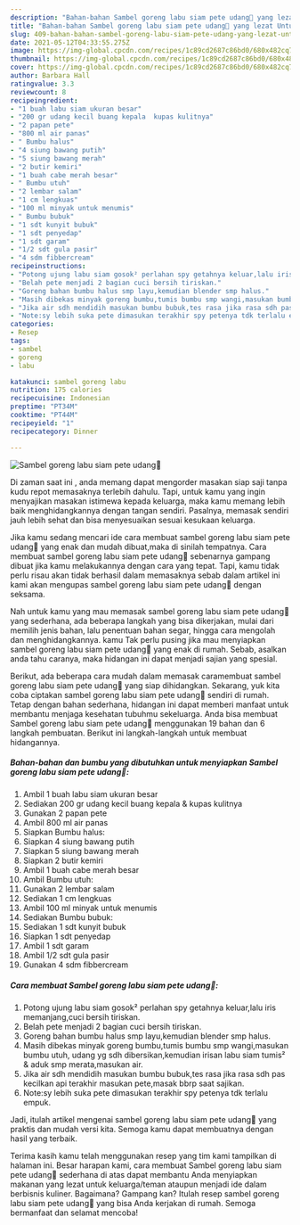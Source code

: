 ```yaml
---
description: "Bahan-bahan Sambel goreng labu siam pete udang🍲 yang lezat Untuk Jualan"
title: "Bahan-bahan Sambel goreng labu siam pete udang🍲 yang lezat Untuk Jualan"
slug: 409-bahan-bahan-sambel-goreng-labu-siam-pete-udang-yang-lezat-untuk-jualan
date: 2021-05-12T04:33:55.275Z
image: https://img-global.cpcdn.com/recipes/1c89cd2687c86bd0/680x482cq70/sambel-goreng-labu-siam-pete-udang🍲-foto-resep-utama.jpg
thumbnail: https://img-global.cpcdn.com/recipes/1c89cd2687c86bd0/680x482cq70/sambel-goreng-labu-siam-pete-udang🍲-foto-resep-utama.jpg
cover: https://img-global.cpcdn.com/recipes/1c89cd2687c86bd0/680x482cq70/sambel-goreng-labu-siam-pete-udang🍲-foto-resep-utama.jpg
author: Barbara Hall
ratingvalue: 3.3
reviewcount: 8
recipeingredient:
- "1 buah labu siam ukuran besar"
- "200 gr udang kecil buang kepala  kupas kulitnya"
- "2 papan pete"
- "800 ml air panas"
- " Bumbu halus"
- "4 siung bawang putih"
- "5 siung bawang merah"
- "2 butir kemiri"
- "1 buah cabe merah besar"
- " Bumbu utuh"
- "2 lembar salam"
- "1 cm lengkuas"
- "100 ml minyak untuk menumis"
- " Bumbu bubuk"
- "1 sdt kunyit bubuk"
- "1 sdt penyedap"
- "1 sdt garam"
- "1/2 sdt gula pasir"
- "4 sdm fibbercream"
recipeinstructions:
- "Potong ujung labu siam gosok² perlahan spy getahnya keluar,lalu iris memanjang,cuci bersih tiriskan."
- "Belah pete menjadi 2 bagian cuci bersih tiriskan."
- "Goreng bahan bumbu halus smp layu,kemudian blender smp halus."
- "Masih dibekas minyak goreng bumbu,tumis bumbu smp wangi,masukan bumbu utuh, udang yg sdh dibersikan,kemudian irisan labu siam tumis² &amp; aduk smp merata,masukan air."
- "Jika air sdh mendidih masukan bumbu bubuk,tes rasa jika rasa sdh pas kecilkan api terakhir masukan pete,masak bbrp saat sajikan."
- "Note:sy lebih suka pete dimasukan terakhir spy petenya tdk terlalu empuk."
categories:
- Resep
tags:
- sambel
- goreng
- labu

katakunci: sambel goreng labu 
nutrition: 175 calories
recipecuisine: Indonesian
preptime: "PT34M"
cooktime: "PT44M"
recipeyield: "1"
recipecategory: Dinner

---
```



![Sambel goreng labu siam pete udang🍲](https://img-global.cpcdn.com/recipes/1c89cd2687c86bd0/680x482cq70/sambel-goreng-labu-siam-pete-udang🍲-foto-resep-utama.jpg)

Di zaman  saat ini , anda memang dapat mengorder masakan siap saji tanpa kudu repot memasaknya terlebih dahulu. Tapi, untuk kamu yang ingin menyajikan masakan istimewa kepada keluarga, maka kamu memang lebih baik menghidangkannya dengan tangan sendiri. Pasalnya, memasak sendiri jauh lebih sehat dan bisa menyesuaikan sesuai kesukaan keluarga.

Jika kamu sedang mencari ide cara membuat sambel goreng labu siam pete udang🍲 yang enak dan mudah dibuat,maka di sinilah tempatnya. Cara membuat sambel goreng labu siam pete udang🍲  sebenarnya gampang dibuat jika kamu melakukannya dengan cara yang tepat. Tapi, kamu tidak perlu risau akan tidak berhasil dalam memasaknya 
sebab dalam artikel ini kami akan mengupas sambel goreng labu siam pete udang🍲 dengan seksama.  



Nah untuk kamu yang mau memasak sambel goreng labu siam pete udang🍲 yang sederhana, ada beberapa langkah yang bisa dikerjakan, mulai dari memilih jenis bahan, lalu penentuan bahan segar, hingga cara mengolah dan menghidangkannya. kamu Tak perlu pusing jika mau menyiapkan sambel goreng labu siam pete udang🍲 yang enak di rumah. Sebab, asalkan anda  tahu caranya, maka hidangan ini dapat menjadi sajian yang spesial.

Berikut, ada beberapa cara mudah dalam memasak caramembuat sambel goreng labu siam pete udang🍲 yang siap dihidangkan. Sekarang, yuk kita coba ciptakan sambel goreng labu siam pete udang🍲 sendiri di rumah. Tetap dengan bahan sederhana, hidangan ini dapat memberi manfaat untuk membantu menjaga kesehatan tubuhmu sekeluarga. Anda bisa membuat Sambel goreng labu siam pete udang🍲 menggunakan 19 bahan dan 6 langkah pembuatan. Berikut ini langkah-langkah untuk membuat hidangannya.

<!--inarticleads1-->

##### Bahan-bahan dan bumbu yang dibutuhkan untuk menyiapkan Sambel goreng labu siam pete udang🍲:

1. Ambil 1 buah labu siam ukuran besar
1. Sediakan 200 gr udang kecil buang kepala &amp; kupas kulitnya
1. Gunakan 2 papan pete
1. Ambil 800 ml air panas
1. Siapkan  Bumbu halus:
1. Siapkan 4 siung bawang putih
1. Siapkan 5 siung bawang merah
1. Siapkan 2 butir kemiri
1. Ambil 1 buah cabe merah besar
1. Ambil  Bumbu utuh:
1. Gunakan 2 lembar salam
1. Sediakan 1 cm lengkuas
1. Ambil 100 ml minyak untuk menumis
1. Sediakan  Bumbu bubuk:
1. Sediakan 1 sdt kunyit bubuk
1. Siapkan 1 sdt penyedap
1. Ambil 1 sdt garam
1. Ambil 1/2 sdt gula pasir
1. Gunakan 4 sdm fibbercream




<!--inarticleads2-->

##### Cara membuat Sambel goreng labu siam pete udang🍲:

1. Potong ujung labu siam gosok² perlahan spy getahnya keluar,lalu iris memanjang,cuci bersih tiriskan.
1. Belah pete menjadi 2 bagian cuci bersih tiriskan.
1. Goreng bahan bumbu halus smp layu,kemudian blender smp halus.
1. Masih dibekas minyak goreng bumbu,tumis bumbu smp wangi,masukan bumbu utuh, udang yg sdh dibersikan,kemudian irisan labu siam tumis² &amp; aduk smp merata,masukan air.
1. Jika air sdh mendidih masukan bumbu bubuk,tes rasa jika rasa sdh pas kecilkan api terakhir masukan pete,masak bbrp saat sajikan.
1. Note:sy lebih suka pete dimasukan terakhir spy petenya tdk terlalu empuk.




Jadi, itulah artikel mengenai  sambel goreng labu siam pete udang🍲  yang praktis dan mudah versi kita. Semoga kamu dapat membuatnya dengan hasil yang terbaik. 

Terima kasih kamu telah menggunakan resep yang tim kami tampilkan di halaman ini. Besar harapan kami, cara membuat  Sambel goreng labu siam pete udang🍲 sederhana di atas dapat membantu Anda menyiapkan makanan yang lezat untuk keluarga/teman ataupun menjadi ide dalam berbisnis kuliner. Bagaimana? Gampang kan? Itulah resep sambel goreng labu siam pete udang🍲 yang bisa Anda kerjakan di rumah. Semoga bermanfaat dan selamat mencoba!


